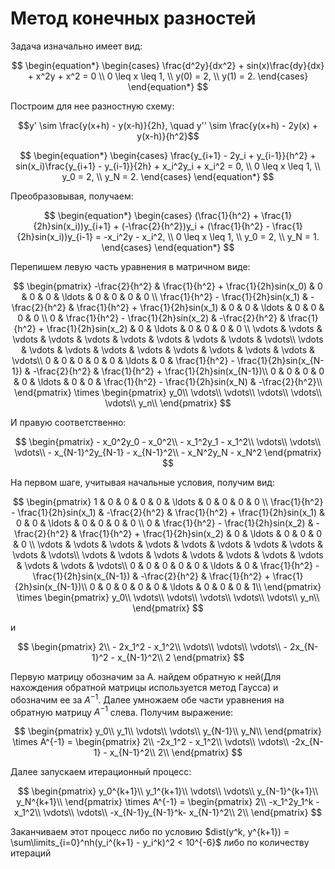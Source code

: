 # Метод конечных разностей

Задача изначально имеет вид:

$$
\begin{equation*}
 \begin{cases}
   \frac{d^2y}{dx^2} + sin(x)\frac{dy}{dx} + x^2y + x^2 = 0
   \\
   0 \leq x \leq 1,
   \\
   y(0) = 2,
   \\
   y(1) = 2.
 \end{cases}
\end{equation*}
$$

Построим для нее разностную схему:

$$y' \sim \frac{y(x+h) - y(x-h)}{2h}, \quad y'' \sim  \frac{y(x+h) - 2y(x) + y(x-h)}{h^2}$$

$$
\begin{equation*}
 \begin{cases}
   \frac{y_{i+1} - 2y_i + y_{i-1}}{h^2} + sin(x_i)\frac{y_{i+1} - y_{i-1}}{2h} + x_i^2y_i + x_i^2 = 0,
   \\
   0 \leq x \leq 1,
   \\
   y_0 = 2,
   \\
   y_N = 2.
 \end{cases}
\end{equation*}
$$

Преобразовывая, получаем:

$$
\begin{equation*}
 \begin{cases}
   (\frac{1}{h^2} + \frac{1}{2h}sin(x_i))y_{i+1} + (-\frac{2}{h^2})y_i + (\frac{1}{h^2} - \frac{1}{2h}sin(x_i))y_{i-1} = -x_i^2y - x_i^2,
   \\
   0 \leq x \leq 1,
   \\
   y_0 = 2,
   \\
   y_N = 1.
 \end{cases}
\end{equation*}
$$

Перепишем левую часть уравнения в матричном виде:

$$
\begin{pmatrix}
 -\frac{2}{h^2} & \frac{1}{h^2} + \frac{1}{2h}sin(x_0) & 0 & 0 & 0 & \ldots & 0 & 0 & 0 & 0 \\
\frac{1}{h^2} - \frac{1}{2h}sin(x_1) & -\frac{2}{h^2} & \frac{1}{h^2} + \frac{1}{2h}sin(x_1) & 0 &  0 & \ldots & 0 & 0 & 0 & 0 \\
0 & \frac{1}{h^2} - \frac{1}{2h}sin(x_2) & -\frac{2}{h^2} & \frac{1}{h^2} + \frac{1}{2h}sin(x_2) & 0 & \ldots  & 0 & 0 & 0 & 0 \\
\vdots & \vdots & \vdots & \vdots & \vdots & \vdots & \vdots & \vdots & \vdots & \vdots\\
\vdots & \vdots & \vdots & \vdots & \vdots & \vdots & \vdots & \vdots & \vdots & \vdots\\
0 & 0 & 0 & 0 & 0 & \ldots & 0 & \frac{1}{h^2} - \frac{1}{2h}sin(x_{N-1}) & -\frac{2}{h^2} & \frac{1}{h^2} + \frac{1}{2h}sin(x_{N-1})\\
0 & 0 & 0 & 0 & 0 & \ldots & 0 & 0 & \frac{1}{h^2} - \frac{1}{2h}sin(x_N) & -\frac{2}{h^2}\\
     \end{pmatrix}
     \times
     \begin{pmatrix}
         y_0\\ 
         \vdots\\
         \vdots\\
         \vdots\\
         \vdots\\
         \vdots\\
         y_n\\ 
     \end{pmatrix}
$$

И правую соответственно:

$$
 \begin{pmatrix}
         - x_0^2y_0 - x_0^2\\ 
         - x_1^2y_1 - x_1^2\\ 
         \vdots\\
         \vdots\\
         \vdots\\
         - x_{N-1}^2y_{N-1} - x_{N-1}^2\\ 
         - x_N^2y_N - x_N^2
     \end{pmatrix}
 $$

 На первом шаге, учитывая начальные условия, получим  вид:

 $$
\begin{pmatrix}
1 & 0 & 0 & 0 & 0 & \ldots & 0 & 0 & 0 & 0 \\
\frac{1}{h^2} - \frac{1}{2h}sin(x_1) & -\frac{2}{h^2} & \frac{1}{h^2} + \frac{1}{2h}sin(x_1) & 0 &  0 & \ldots & 0 & 0 & 0 & 0 \\
0 & \frac{1}{h^2} - \frac{1}{2h}sin(x_2) & -\frac{2}{h^2} & \frac{1}{h^2} + \frac{1}{2h}sin(x_2) & 0 & \ldots  & 0 & 0 & 0 & 0 \\
\vdots & \vdots & \vdots & \vdots & \vdots & \vdots & \vdots & \vdots & \vdots & \vdots\\
\vdots & \vdots & \vdots & \vdots & \vdots & \vdots & \vdots & \vdots & \vdots & \vdots\\
0 & 0 & 0 & 0 & 0 & \ldots & 0 & \frac{1}{h^2} - \frac{1}{2h}sin(x_{N-1}) & -\frac{2}{h^2} & \frac{1}{h^2} + \frac{1}{2h}sin(x_{N-1})\\
0 & 0 & 0 & 0 & 0 & \ldots & 0 & 0 & 0 & 1\\
     \end{pmatrix}
     \times
     \begin{pmatrix}
         y_0\\ 
         \vdots\\
         \vdots\\
         \vdots\\
         \vdots\\
         \vdots\\
         y_n\\ 
     \end{pmatrix}
$$

и

$$
 \begin{pmatrix}
         2\\ 
         - 2x_1^2 - x_1^2\\ 
         \vdots\\
         \vdots\\
         \vdots\\
         - 2x_{N-1}^2 - x_{N-1}^2\\ 
         2
     \end{pmatrix}
 $$

 Первую матрицу обозначим за A. найдем обратную к ней(Для нахождения обратной матрицы используется метод Гаусса) и обозначим ее за $A^{-1}$.
 Далее умножаем обе части уравнения на обратную матрицу $A^{-1}$ слева. Получим выражение:

$$
 \begin{pmatrix}
         y_0\\ 
         y_1\\
         \vdots\\
         \vdots\\
         y_{N-1}\\
         y_N\\ 
     \end{pmatrix}
     \times
     A^{-1}
      =
     \begin{pmatrix}
         2\\ 
         -2x_1^2 - x_1^2\\ 
         \vdots\\
         \vdots\\
         -2x_{N-1} - x_{N-1}^2\\ 
         2\\ 
     \end{pmatrix}
     $$

Далее запускаем итерационный процесс:

$$
  \begin{pmatrix}
          y_0^{k+1}\\ 
          y_1^{k+1}\\
          \vdots\\
          \vdots\\
          y_{N-1}^{k+1}\\
          y_N^{k+1}\\ 
      \end{pmatrix}
      \times
      A^{-1}
       =
      \begin{pmatrix}
          2\\ 
          -x_1^2y_1^k - x_1^2\\ 
          \vdots\\
          \vdots\\
          -x_{N-1}y_{N-1}^k- x_{N-1}^2\\ 
          2\\ 
      \end{pmatrix}
      $$

Заканчиваем этот процесс либо по условию $dist(y^k, y^{k+1}) = \sum\limits_{i=0}^nh(y_i^{k+1} - y_i^k)^2 < 10^{-6}$ либо по количеству итераций

